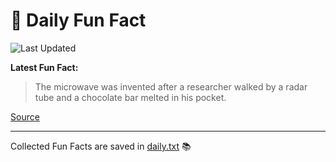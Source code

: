 # 🌟 Daily Fun Fact

![Last Updated](https://img.shields.io/badge/Last_Updated-2025_09_26-blue?style=flat-square)

**Latest Fun Fact:**

> The microwave was invented after a researcher walked by a radar tube and a chocolate bar melted in his pocket.

[Source](http://www.djtech.net/humor/useless_facts.htm)

---

Collected Fun Facts are saved in [daily.txt](daily.txt) 📚
